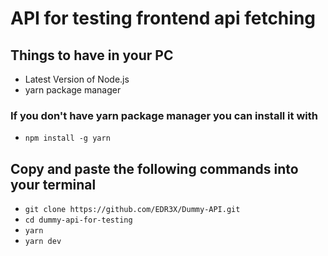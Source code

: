 # API for testing frontend api fetching

## Things to have in your PC

- Latest Version of Node.js
- yarn package manager

### If you don't have yarn package manager you can install it with

- `npm install -g yarn`

## Copy and paste the following commands into your terminal

- `git clone https://github.com/EDR3X/Dummy-API.git`
- `cd dummy-api-for-testing`
- `yarn`
- `yarn dev`
